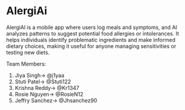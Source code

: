 # AlergiAi
AlergiAI is a mobile app where users log meals and symptoms, and AI analyzes patterns to suggest potential food allergies or intolerances. It helps individuals identify problematic ingredients and make informed dietary choices, making it useful for anyone managing sensitivities or testing new diets.

Team Members:
  1. Jiya Singh-> @j1yaa
  2. Stuti Patel-> @Stuti122
  3. Krishna Reddy-> @Kr1347
  4. Rosie Nguyen-> @RosieN12
  5. Jeffry Sanchez-> @Jhsanchez90
